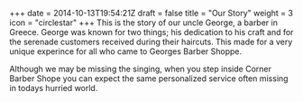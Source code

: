 +++
date = 2014-10-13T19:54:21Z
draft = false
title = "Our Story"
weight = 3
icon = "circlestar"
+++
This is the story of our uncle George, a barber in Greece.  George was known for two things; his dedication to his craft and for the serenade customers received during their haircuts.
This made for a very unique experince for all who came to Georges Barber Shoppe.

Although we may be missing the singing, when you step inside Corner Barber Shope you can expect the same personalized service often missing in todays hurried world.
